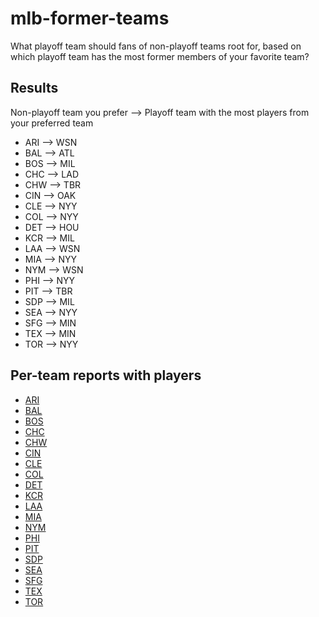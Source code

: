# mlb-former-teams
What playoff team should fans of non-playoff teams root for, based on which playoff team has the most former members of your favorite team?


## Results
Non-playoff team you prefer --> Playoff team with the most players from your preferred team

* ARI --> WSN
* BAL --> ATL
* BOS --> MIL
* CHC --> LAD
* CHW --> TBR
* CIN --> OAK
* CLE --> NYY
* COL --> NYY
* DET --> HOU
* KCR --> MIL
* LAA --> WSN
* MIA --> NYY
* NYM --> WSN
* PHI --> NYY
* PIT --> TBR
* SDP --> MIL
* SEA --> NYY
* SFG --> MIN
* TEX --> MIN
* TOR --> NYY

## Per-team reports with players

* [ARI](non_playoff_teams/ARI.txt)
* [BAL](non_playoff_teams/BAL.txt)
* [BOS](non_playoff_teams/BOS.txt)
* [CHC](non_playoff_teams/CHC.txt)
* [CHW](non_playoff_teams/CHW.txt)
* [CIN](non_playoff_teams/CIN.txt)
* [CLE](non_playoff_teams/CLE.txt)
* [COL](non_playoff_teams/COL.txt)
* [DET](non_playoff_teams/DET.txt)
* [KCR](non_playoff_teams/KCR.txt)
* [LAA](non_playoff_teams/LAA.txt)
* [MIA](non_playoff_teams/MIA.txt)
* [NYM](non_playoff_teams/NYM.txt)
* [PHI](non_playoff_teams/PHI.txt)
* [PIT](non_playoff_teams/PIT.txt)
* [SDP](non_playoff_teams/SDP.txt)
* [SEA](non_playoff_teams/SEA.txt)
* [SFG](non_playoff_teams/SFG.txt)
* [TEX](non_playoff_teams/TEX.txt)
* [TOR](non_playoff_teams/TOR.txt)